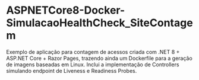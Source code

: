 # ASPNETCore8-Docker-SimulacaoHealthCheck_SiteContagem
Exemplo de aplicação para contagem de acessos criada com .NET 8 + ASP.NET Core + Razor Pages, trazendo ainda um Dockerfile para a geração de imagens baseadas em Linux. Inclui a implementação de Controllers simulando endpoint de Liveness e Readiness Probes.
